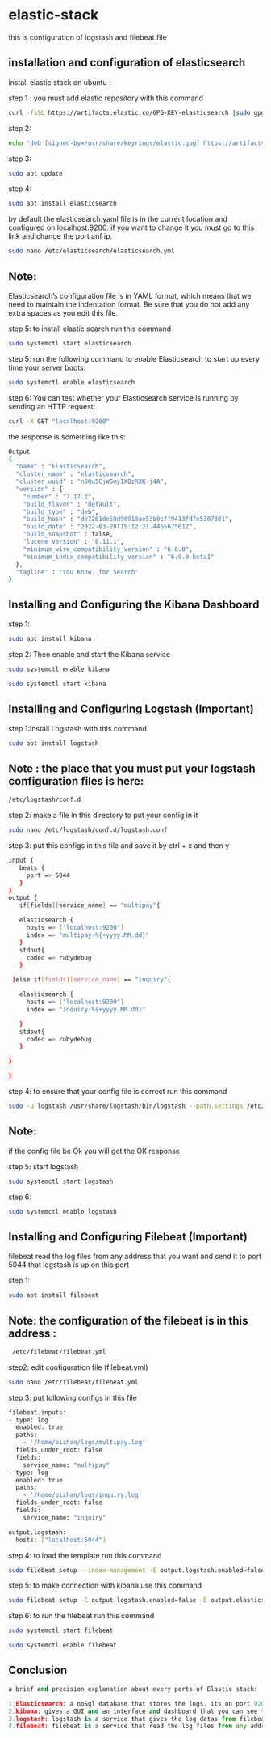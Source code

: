 # elastic-stack
this is configuration of logstash and filebeat file

## installation and configuration of elasticsearch
install elastic stack on ubuntu :

step 1 : you must add elastic repository with this command
```bash
curl -fsSL https://artifacts.elastic.co/GPG-KEY-elasticsearch |sudo gpg --dearmor -o /usr/share/keyrings/elastic.gpg
```
step 2:
```bash
echo "deb [signed-by=/usr/share/keyrings/elastic.gpg] https://artifacts.elastic.co/packages/7.x/apt stable main" | sudo tee -a /etc/apt/sources.list.d/elastic-7.x.list
```
step 3:
```bash
sudo apt update
```

step 4:
```bash
sudo apt install elasticsearch
```
by default the elasticsearch.yaml file is in the current location and configured on localhost:9200. if you want to change it you must go to this link and change the port anf ip.
```bash
sudo nano /etc/elasticsearch/elasticsearch.yml
```

## Note:
Elasticsearch’s configuration file is in YAML format, which means that we need to maintain the indentation format. Be sure that you do not add any extra spaces as you edit this file.

step 5: to install elastic search run this command
```bash
sudo systemctl start elasticsearch
```
step 5: 
run the following command to enable Elasticsearch to start up every time your server boots:
```bash
sudo systemctl enable elasticsearch
```

step 6: 
You can test whether your Elasticsearch service is running by sending an HTTP request:
```bash
curl -X GET "localhost:9200"
```
the response is something like this:
```bash
Output
{
  "name" : "Elasticsearch",
  "cluster_name" : "elasticsearch",
  "cluster_uuid" : "n8Qu5CjWSmyIXBzRXK-j4A",
  "version" : {
    "number" : "7.17.2",
    "build_flavor" : "default",
    "build_type" : "deb",
    "build_hash" : "de7261de50d90919ae53b0eff9413fd7e5307301",
    "build_date" : "2022-03-28T15:12:21.446567561Z",
    "build_snapshot" : false,
    "lucene_version" : "8.11.1",
    "minimum_wire_compatibility_version" : "6.8.0",
    "minimum_index_compatibility_version" : "6.0.0-beta1"
  },
  "tagline" : "You Know, for Search"
}
```

## Installing and Configuring the Kibana Dashboard

step 1: 
```bash
sudo apt install kibana
```
step 2: Then enable and start the Kibana service
```bash
sudo systemctl enable kibana
```
```bash
sudo systemctl start kibana
```

## Installing and Configuring Logstash (Important)

step 1:Install Logstash with this command
```bash
sudo apt install logstash
```
## Note : the place that you must put your logstash configuration files is here: 

```bash
/etc/logstash/conf.d
```
step 2: make a file in this directory to put your config in it 
```bash
sudo nano /etc/logstash/conf.d/logstash.conf
```
step 3: put this configs in this file and save it by ctrl + x and then y
```bash
input {
   beats {
     port => 5044
   }
}
output {
   if[fields][service_name] == "multipay"{

   elasticsearch {
     hosts => ["localhost:9200"]
     index => "multipay-%{+yyyy.MM.dd}"
   }
   stdout{
     codec => rubydebug
   }

 }else if[fields][service_name] == "inquiry"{

   elasticsearch {
     hosts => ["localhost:9200"]
     index => "inquiry-%{+yyyy.MM.dd}"

   }
   stdout{
     codec => rubydebug
   }

}

}
```

step 4: to ensure that your config file is correct run this command
```bash
sudo -u logstash /usr/share/logstash/bin/logstash --path.settings /etc/logstash -t
```
## Note: 

if the config file be Ok you will get the OK response

step 5: start logstash
```bash
sudo systemctl start logstash
```
step 6: 
```bash
sudo systemctl enable logstash
```
## Installing and Configuring Filebeat (Important)

filebeat read the log files from any address that you want and send it to port 5044 that logstash is up on this port

step 1:
```bash
sudo apt install filebeat
```
## Note: the configuration of the filebeat is in this address :
```bash
 /etc/filebeat/filebeat.yml
```
step2: edit configuration file (filebeat.yml)
```bash
sudo nano /etc/filebeat/filebeat.yml
```
step 3: put following configs in this file
```bash
filebeat.inputs:
- type: log
  enabled: true
  paths:
    - '/home/bizhan/logs/multipay.log'
  fields_under_root: false
  fields:
    service_name: "multipay"
- type: log
  enabled: true
  paths:
    - '/home/bizhan/logs/inquiry.log'
  fields_under_root: false
  fields:
    service_name: "inquiry"

output.logstash:
  hosts: ["localhost:5044"]
```
step 4: to load the template run this command
```bash
sudo filebeat setup --index-management -E output.logstash.enabled=false -E 'output.elasticsearch.hosts=["localhost:9200"]'
```
step 5: to make connection with kibana use this command
```bash
sudo filebeat setup -E output.logstash.enabled=false -E output.elasticsearch.hosts=['localhost:9200'] -E setup.kibana.host=localhost:5601
```
step 6: to run the filebeat run this command
```bash
sudo systemctl start filebeat
```
```bash
sudo systemctl enable filebeat
```
## Conclusion

```python
a brief and precision explanation about every parts of Elastic stack:

1.Elasticsearch: a noSql database that stores the logs. its on port 9200
2.kibana: gives a GUI and an interface and dashboard that you can see the datas in it. its on port 5601
3.logstash: logstash is a service that gives the log datas from filebeats and filter and send it to the elasticsearch for storing. it is on port 5044
4.filebeat: filebeat is a service that read the log files from any address and send their datas to the logstash.
```
